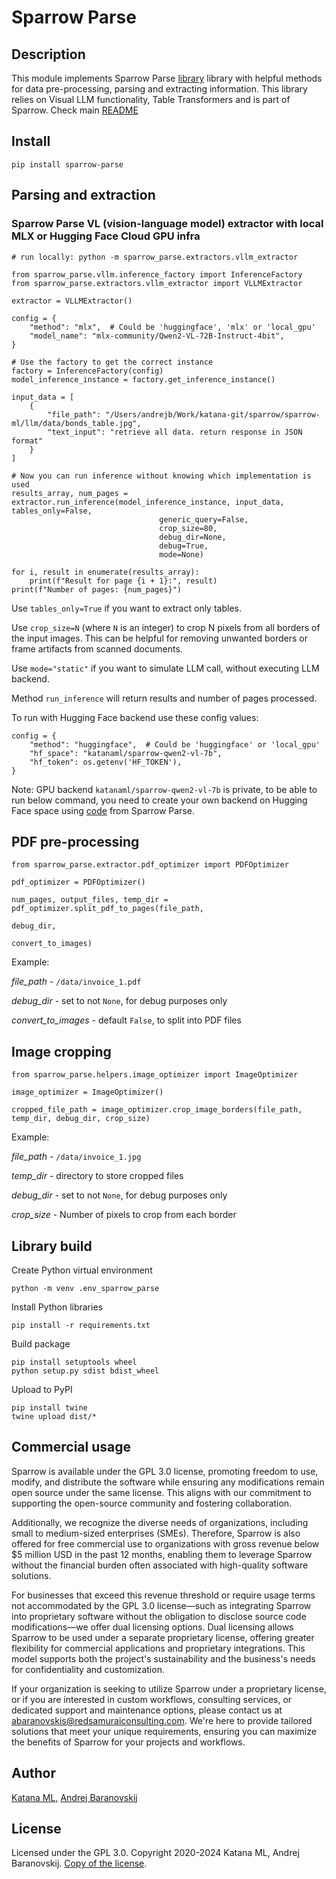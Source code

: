 # Sparrow Parse

## Description

This module implements Sparrow Parse [library](https://pypi.org/project/sparrow-parse/) library with helpful methods for data pre-processing, parsing and extracting information. This library relies on Visual LLM functionality, Table Transformers and is part of Sparrow. Check main [README](https://github.com/katanaml/sparrow)

## Install

```
pip install sparrow-parse
```

## Parsing and extraction

### Sparrow Parse VL (vision-language model) extractor with local MLX or Hugging Face Cloud GPU infra

```
# run locally: python -m sparrow_parse.extractors.vllm_extractor

from sparrow_parse.vllm.inference_factory import InferenceFactory
from sparrow_parse.extractors.vllm_extractor import VLLMExtractor

extractor = VLLMExtractor()

config = {
    "method": "mlx",  # Could be 'huggingface', 'mlx' or 'local_gpu'
    "model_name": "mlx-community/Qwen2-VL-72B-Instruct-4bit",
}

# Use the factory to get the correct instance
factory = InferenceFactory(config)
model_inference_instance = factory.get_inference_instance()

input_data = [
    {
        "file_path": "/Users/andrejb/Work/katana-git/sparrow/sparrow-ml/llm/data/bonds_table.jpg",
        "text_input": "retrieve all data. return response in JSON format"
    }
]

# Now you can run inference without knowing which implementation is used
results_array, num_pages = extractor.run_inference(model_inference_instance, input_data, tables_only=False,
                                 generic_query=False,
                                 crop_size=80,
                                 debug_dir=None,
                                 debug=True,
                                 mode=None)

for i, result in enumerate(results_array):
    print(f"Result for page {i + 1}:", result)
print(f"Number of pages: {num_pages}")
```

Use `tables_only=True` if you want to extract only tables.

Use `crop_size=N` (where `N` is an integer) to crop N pixels from all borders of the input images. This can be helpful for removing unwanted borders or frame artifacts from scanned documents.

Use `mode="static"` if you want to simulate LLM call, without executing LLM backend.

Method `run_inference` will return results and number of pages processed.

To run with Hugging Face backend use these config values:

```
config = {
    "method": "huggingface",  # Could be 'huggingface' or 'local_gpu'
    "hf_space": "katanaml/sparrow-qwen2-vl-7b",
    "hf_token": os.getenv('HF_TOKEN'),
}
```

Note: GPU backend `katanaml/sparrow-qwen2-vl-7b` is private, to be able to run below command, you need to create your own backend on Hugging Face space using [code](https://github.com/katanaml/sparrow/tree/main/sparrow-data/parse/sparrow_parse/vllm/infra/qwen2_vl_7b) from Sparrow Parse.

## PDF pre-processing

```
from sparrow_parse.extractor.pdf_optimizer import PDFOptimizer

pdf_optimizer = PDFOptimizer()

num_pages, output_files, temp_dir = pdf_optimizer.split_pdf_to_pages(file_path,
                                                                     debug_dir,
                                                                     convert_to_images)

```

Example:

*file_path* - `/data/invoice_1.pdf`

*debug_dir* - set to not `None`, for debug purposes only

*convert_to_images* - default `False`, to split into PDF files

## Image cropping

```
from sparrow_parse.helpers.image_optimizer import ImageOptimizer

image_optimizer = ImageOptimizer()

cropped_file_path = image_optimizer.crop_image_borders(file_path, temp_dir, debug_dir, crop_size)
```

Example:

*file_path* - `/data/invoice_1.jpg`

*temp_dir* - directory to store cropped files

*debug_dir* - set to not `None`, for debug purposes only

*crop_size* - Number of pixels to crop from each border

## Library build

Create Python virtual environment

```
python -m venv .env_sparrow_parse
```

Install Python libraries

```
pip install -r requirements.txt
```

Build package

```
pip install setuptools wheel
python setup.py sdist bdist_wheel
```

Upload to PyPI

```
pip install twine
twine upload dist/*
```

## Commercial usage

Sparrow is available under the GPL 3.0 license, promoting freedom to use, modify, and distribute the software while ensuring any modifications remain open source under the same license. This aligns with our commitment to supporting the open-source community and fostering collaboration.

Additionally, we recognize the diverse needs of organizations, including small to medium-sized enterprises (SMEs). Therefore, Sparrow is also offered for free commercial use to organizations with gross revenue below $5 million USD in the past 12 months, enabling them to leverage Sparrow without the financial burden often associated with high-quality software solutions.

For businesses that exceed this revenue threshold or require usage terms not accommodated by the GPL 3.0 license—such as integrating Sparrow into proprietary software without the obligation to disclose source code modifications—we offer dual licensing options. Dual licensing allows Sparrow to be used under a separate proprietary license, offering greater flexibility for commercial applications and proprietary integrations. This model supports both the project's sustainability and the business's needs for confidentiality and customization.

If your organization is seeking to utilize Sparrow under a proprietary license, or if you are interested in custom workflows, consulting services, or dedicated support and maintenance options, please contact us at abaranovskis@redsamuraiconsulting.com. We're here to provide tailored solutions that meet your unique requirements, ensuring you can maximize the benefits of Sparrow for your projects and workflows.

## Author

[Katana ML](https://katanaml.io), [Andrej Baranovskij](https://github.com/abaranovskis-redsamurai)

## License

Licensed under the GPL 3.0. Copyright 2020-2024 Katana ML, Andrej Baranovskij. [Copy of the license](https://github.com/katanaml/sparrow/blob/main/LICENSE).
